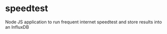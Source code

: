 # speedtest
Node JS application to run frequent internet speedtest and store results into an InfluxDB
